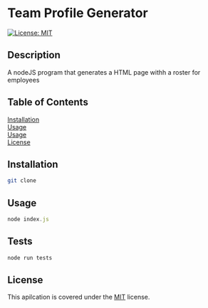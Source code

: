 # Team Profile Generator
[![License: MIT](https://img.shields.io/badge/License-MIT-yellow.svg)](https://opensource.org/licenses/MIT)

## Description

A nodeJS program that generates a HTML page withh a roster for employees

## Table of Contents

[Installation](#Installation)  
[Usage](#Usage)   
[Usage](#Usage)  
[License](#License)  

<a name="Installation"></a>
## Installation

```bash
git clone
```

<a name="Usage"></a>
## Usage

```javascript
node index.js
```

<a name="Tests"></a>
## Tests

```javascript
node run tests
```

<a name="License"></a>
## License

This apilcation is covered under the [MIT](https://opensource.org/licenses/MIT) license.

